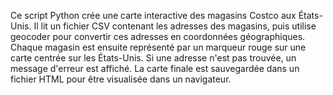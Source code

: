 Ce script Python crée une carte interactive des magasins Costco aux États-Unis. 
Il lit un fichier CSV contenant les adresses des magasins, puis utilise geocoder pour convertir ces adresses en coordonnées géographiques. 
Chaque magasin est ensuite représenté par un marqueur rouge sur une carte centrée sur les États-Unis.
Si une adresse n'est pas trouvée, un message d'erreur est affiché. 
La carte finale est sauvegardée dans un fichier HTML pour être visualisée dans un navigateur.
